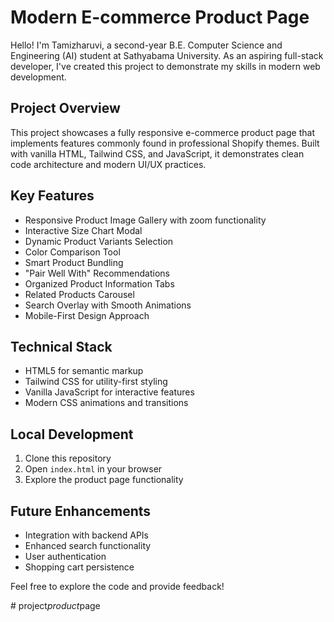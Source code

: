 # Modern E-commerce Product Page

Hello! I'm Tamizharuvi, a second-year B.E. Computer Science and Engineering (AI) student at Sathyabama University. As an aspiring full-stack developer, I've created this project to demonstrate my skills in modern web development.

## Project Overview
This project showcases a fully responsive e-commerce product page that implements features commonly found in professional Shopify themes. Built with vanilla HTML, Tailwind CSS, and JavaScript, it demonstrates clean code architecture and modern UI/UX practices.

## Key Features
- Responsive Product Image Gallery with zoom functionality
- Interactive Size Chart Modal
- Dynamic Product Variants Selection
- Color Comparison Tool
- Smart Product Bundling
- "Pair Well With" Recommendations
- Organized Product Information Tabs
- Related Products Carousel
- Search Overlay with Smooth Animations
- Mobile-First Design Approach

## Technical Stack
- HTML5 for semantic markup
- Tailwind CSS for utility-first styling
- Vanilla JavaScript for interactive features
- Modern CSS animations and transitions

## Local Development
1. Clone this repository
2. Open `index.html` in your browser
3. Explore the product page functionality

## Future Enhancements
- Integration with backend APIs
- Enhanced search functionality
- User authentication
- Shopping cart persistence

Feel free to explore the code and provide feedback!

#   p r o j e c t _ p r o d u c t _ p a g e  
 